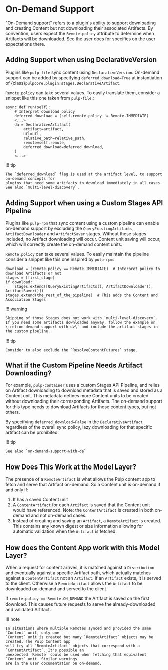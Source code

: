 

# On-Demand Support

"On-Demand support" refers to a plugin's ability to support downloading and creating Content but not
downloading their associated Artifacts. By convention, users expect the `Remote.policy` attribute to
determine when Artifacts will be downloaded. See the user docs for specifics on the user
expectations there.



## Adding Support when using DeclarativeVersion

Plugins like `pulp-file` sync content using `DeclarativeVersion`.
On-demand support can be added by specifying `deferred_download=True` at instantiation of
{class}`pulpcore.plugin.stages.DeclarativeArtifact`.

`Remote.policy` can take several values. To easily translate them, consider a snippet like this one
taken from `pulp-file`.:

```
async def run(self):
    # Interpret download policy
    deferred_download = (self.remote.policy != Remote.IMMEDIATE)
    <...>
    da = DeclarativeArtifact(
        artifact=artifact,
        url=url,
        relative_path=relative_path,
        remote=self.remote,
        deferred_download=deferred_download,
    )
    <...>
```

!!! tip

    The `deferred_download` flag is used at the artifact level, to support on-demand concepts for
    plugins that need some artifacts to download immediately in all cases.
    See also `multi-level-discovery`.

## Adding Support when using a Custom Stages API Pipeline

Plugins like `pulp-rpm` that sync content using a custom pipeline can enable on-demand support by
excluding the `QueryExistingArtifacts`, `ArtifactDownloader` and `ArtifactSaver` stages. Without
these stages included, no Artifact downloading will occur. Content unit saving will occur, which
will correctly create the on-demand content units.

`Remote.policy` can take several values. To easily maintain the pipeline consider a snippet like
this one inspired by `pulp-rpm`:

```
download = (remote.policy == Remote.IMMEDIATE)  # Interpret policy to download Artifacts or not
stages = [first_stage]
if download:
    stages.extend([QueryExistingArtifacts(), ArtifactDownloader(), ArtifactSaver()])
stages.extend(the_rest_of_the_pipeline)  # This adds the Content and Association Stages
```

!!! warning

    Skipping of those Stages does not work with `multi-level-discovery`.
    If you need some artifacts downloaded anyway, follow the example on
    \:ref:on-demand-support-with-dv\` and include the artifact stages in the custom pipeline.

!!! tip

    Consider to also exclude the `ResolveContentFutures` stage.

## What if the Custom Pipeline Needs Artifact Downloading?

For example, `pulp-container` uses a custom Stages API Pipeline, and relies on Artifact downloading to
download metadata that is saved and stored as a Content unit. This metadata defines more Content
units to be created without downloading their corresponding Artifacts. The on-demand support for
this type needs to download Artifacts for those content types, but not others.

By specifying `deferred_download=False` in the `DeclarativeArtifact` regardless of the overall sync
policy, lazy downloading for that specific artifact can be prohibited.

!!! tip

    See also `on-demand-support-with-da`


## How Does This Work at the Model Layer?

The presence of a `RemoteArtifact` is what allows the Pulp content app to fetch and serve that
Artifact on-demand. So a Content unit is on-demand if and only if:

1. It has a saved Content unit
2. A `ContentArtifact` for each `Artifact` is saved that the Content unit would have referenced.
   Note: the `ContentArtifact` is created in both on-demand and not on-demand cases.
3. Instead of creating and saving an `Artifact`, a `RemoteArtifact` is created. This contains any
   known digest or size information allowing for automatic validation when the `Artifact` is
   fetched.

## How does the Content App work with this Model Layer?

When a request for content arrives, it is matched against a `Distribution` and eventually against a
specific Artifact path, which actually matches against a `ContentArtifact` not an `Artifact`. If an
`Artifact` exists, it is served to the client. Otherwise a `RemoteArtifact` allows the `Artifact` to
be downloaded on-demand and served to the client.

If `remote.policy == Remote.ON_DEMAND` the Artifact is saved on the first download. This causes
future requests to serve the already-downloaded and validated Artifact.

!!! note

    In situations where multiple Remotes synced and provided the same `Content` unit, only one
    `Content` unit is created but many `RemoteArtifact` objects may be created. The Pulp Content app
    will try all `RemoteArtifact` objects that correspond with a `ContentArtifact`. It's possible an
    unexpected `Remote` could be used when fetching that equivalent `Content` unit. Similar warnings
    are in the user documentation on on-demand.

